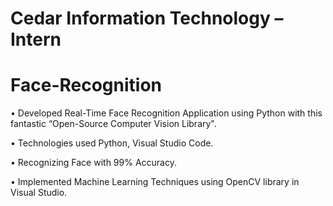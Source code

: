# Cedar Information Technology – Intern 
# Face-Recognition


•	Developed Real-Time Face Recognition Application using Python with this fantastic “Open-Source Computer Vision Library".

•	Technologies used Python, Visual Studio Code.

•	Recognizing Face with 99% Accuracy.

•	Implemented Machine Learning Techniques using OpenCV library in Visual Studio.
